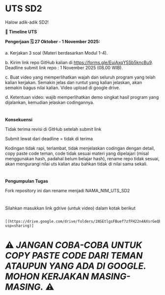 # UTS SD2

Halow adik-adik SD2!

**📅 Timeline UTS**

**Pengerjaan 🗓️ 27 Oktober - 1 November 2025:**

a. Kerjakan 3 soal (Materi berdasarkan Modul 1-4).

b. Kirim link repo GitHub kalian di https://forms.gle/EuiAxqY5Sb5kncBu9. Deadline submit link repo : 1 November 2025 (08.00 WIB).

c. Buat video yang memperlihatkan wajah dan seluruh program yang telah kalian kerjakan. Semakin jelas dan runtut yang kalian jelaskan, akan semakin bagus nilai kalian. Video upload di google drive.

d. Ketentuan video: wajib memperlihatkan demo singkat hasil program yang dijalankan, kemudian jelaskan codingannya.

#
**Konsekuensi**

Tidak terima revisi di GitHub setelah submit link

Submit lewat dari deadline = tidak di terima

Kodingan tidak rapi, terlambat, tidak menjelaskan codingan dengan detail, copy paste code teman, code tidak sesuai materi yang dipelajari (misal menggunakan hash, padahal belum belajar hash), rename repo tidak sesuai, akan mengurangi nilai uts kalian atau bahkan tidak di nilai sama sekali.

#
**Pengumpulan Tugas**

Fork repository ini dan rename menjadi NAMA_NIM_UTS_SD2

#

Silahkan masukkan link gdrive (untuk video) dalam kotak berikut

      [(https://drive.google.com/drive/folders/1NSEtlgsFBuef7zfFH22n4AXsrGeQbK3p?usp=sharing)]
      

# ⚠️ _JANGAN COBA-COBA UNTUK COPY PASTE CODE DARI TEMAN ATAUPUN YANG ADA DI GOOGLE. MOHON KERJAKAN MASING-MASING._ ⚠️
